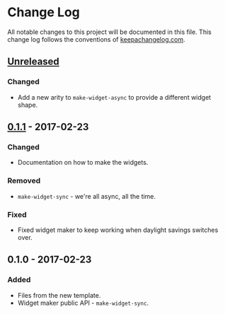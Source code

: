 # Change Log
All notable changes to this project will be documented in this file. This change log follows the conventions of [keepachangelog.com](http://keepachangelog.com/).

## [Unreleased]
### Changed
- Add a new arity to `make-widget-async` to provide a different widget shape.

## [0.1.1] - 2017-02-23
### Changed
- Documentation on how to make the widgets.

### Removed
- `make-widget-sync` - we're all async, all the time.

### Fixed
- Fixed widget maker to keep working when daylight savings switches over.

## 0.1.0 - 2017-02-23
### Added
- Files from the new template.
- Widget maker public API - `make-widget-sync`.

[Unreleased]: https://github.com/your-name/acceptance/compare/0.1.1...HEAD
[0.1.1]: https://github.com/your-name/acceptance/compare/0.1.0...0.1.1
